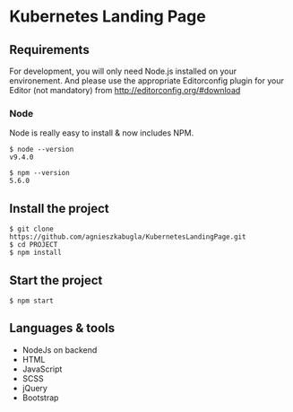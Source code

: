 # Kubernetes Landing Page

## Requirements
For development, you will only need Node.js installed on your environement. And please use the appropriate Editorconfig plugin for your Editor (not mandatory) from http://editorconfig.org/#download

### Node
Node is really easy to install & now includes NPM.
```
$ node --version
v9.4.0

$ npm --version
5.6.0
```

## Install the project
```
$ git clone https://github.com/agnieszkabugla/KubernetesLandingPage.git
$ cd PROJECT
$ npm install
```

## Start the project
```
$ npm start
```


## Languages & tools
+ NodeJs on backend
+ HTML
+ JavaScript
+ SCSS 
+ jQuery
+ Bootstrap
